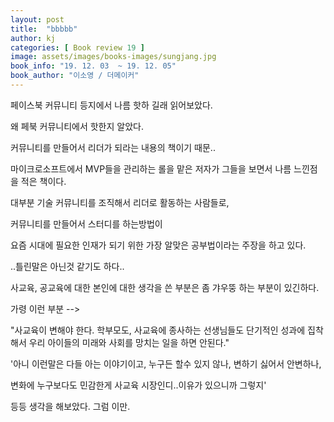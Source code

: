 ```yaml
---
layout: post
title:  "bbbbb"
author: kj
categories: [ Book review 19 ]
image: assets/images/books-images/sungjang.jpg
book_info: "19. 12. 03  ~ 19. 12. 05"
book_author: "이소영 / 더메이커"
---
```

페이스북 커뮤니티 등지에서 나름 핫하 길래 읽어보았다.

왜 페북 커뮤니티에서 핫한지 알았다.

커뮤니티를 만들어서 리더가 되라는 내용의 책이기 때문..

마이크로소프트에서 MVP들을 관리하는 롤을 맡은 저자가 그들을 보면서 나름 느낀점을 적은 책이다.

대부분 기술 커뮤니티를 조직해서 리더로 활동하는 사람들로,

커뮤니티를 만들어서 스터디를 하는방법이

요즘 시대에 필요한 인재가 되기 위한 가장 알맞은 공부법이라는 주장을 하고 있다.

..틀린말은 아닌것 같기도 하다..

사교육, 공교육에 대한 본인에 대한 생각을 쓴 부분은 좀 갸우뚱 하는 부분이 있긴하다.

가령 이런 부분 -->

"사교육이 변해야 한다. 학부모도, 사교육에 종사하는 선생님들도 단기적인 성과에 집착해서 우리 아이들의 미래와 사회를 망치는 일을 하면 안된다."

'아니 이런말은 다들 아는 이야기이고, 누구든 할수 있지 않나, 변하기 싫어서 안변하나,

변화에 누구보다도 민감한게 사교육 시장인디..이유가 있으니까 그렇지'

등등 생각을 해보았다. 그럼 이만.
